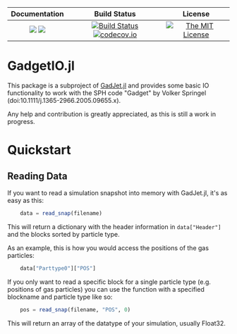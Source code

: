 | **Documentation**                                                 | **Build Status**                                                                                | **License**                                                                                |
|:-----------------------------------------------------------------:|:-----------------------------------------------------------------------------------------------:| :-----------------------------------------------------------------------------------------------:|
[![](https://img.shields.io/badge/docs-stable-blue.svg)](https://LudwigBoess.github.io/GadgetIO.jl/stable) [![](https://img.shields.io/badge/docs-dev-blue.svg)](https://LudwigBoess.github.io/GadgetIO.jl/dev) | [![Build Status](https://travis-ci.org/LudwigBoess/GadgetIO.jl.svg?branch=master)](https://travis-ci.org/LudwigBoess/GadgetIO.jl) [![codecov.io](https://codecov.io/gh/LudwigBoess/GadgetIO.jl/coverage.svg?branch=master)](https://codecov.io/gh/LudwigBoess/GadgetIO.jl?branch=master) | [![The MIT License](https://img.shields.io/badge/license-MIT-orange.svg)](LICENSE.md) |


# GadgetIO.jl

This package is a subproject of [GadJet.jl](https://github.com/LudwigBoess/GadJet.jl) and provides some basic IO functionality to work with the SPH code "Gadget" by Volker Springel (doi:10.1111/j.1365-2966.2005.09655.x).

Any help and contribution is greatly appreciated, as this is still a work in progress.

Quickstart
==========

Reading Data
------------

If you want to read a simulation snapshot into memory with GadJet.jl, it's as easy as this:

```julia
    data = read_snap(filename)
```

This will return a dictionary with the header information in `data["Header"]` and the blocks sorted by particle type.

As an example, this is how you would access the positions of the gas particles:

```julia
    data["Parttype0"]["POS"]
```

If you only want to read a specific block for a single particle type (e.g. positions of gas particles) you can use the function with a specified blockname and particle type like so:

```julia
    pos = read_snap(filename, "POS", 0)
```

This will return an array of the datatype of your simulation, usually Float32.